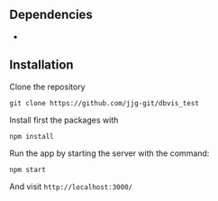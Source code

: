 ## Dependencies
+ 
## Installation
Clone the repository
```
git clone https://github.com/jjg-git/dbvis_test
```

Install first the packages with
```
npm install
```

Run the app by starting the server with the command:
```
npm start
```

And visit `http://localhost:3000/`
